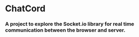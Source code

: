 # ChatCord

### A project to explore the Socket.io library for real time communication between the browser and server.
